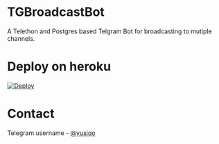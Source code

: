 # TGBroadcastBot

A Telethon and Postgres based Telgram Bot for broadcasting to mutiple channels.


# Deploy on heroku

[![Deploy](https://www.herokucdn.com/deploy/button.svg)](https://heroku.com/deploy?template=https://github.com/yusiqo/TGBroadcastBot/)


# Contact

Telegram username - [@yusiqo](https://t.me/yusiqo)
